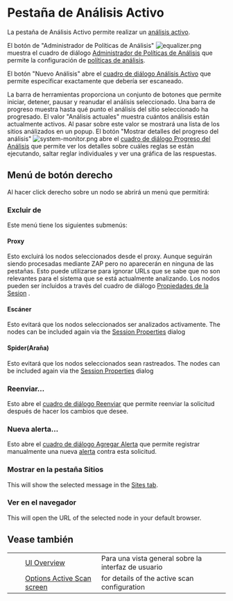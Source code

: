 # Pestaña de Análisis Activo #

La pestaña de Análisis Activo permite realizar un [análisis activo][an_lisis activo].

El botón de "Administrador de Políticas de Análisis" ![equalizer.png][] muestra el cuadro de diálogo [Administrador de Políticas de Análisis][Administrador de Pol_ticas de An_lisis] que permite la configuración de [políticas de análisis][pol_ticas de an_lisis].

El botón "Nuevo Análisis" abre el [cuadro de diálogo Análisis Activo][cuadro de di_logo An_lisis Activo] que permite especificar exactamente que debería ser escaneado.

La barra de herramientas proporciona un conjunto de botones que permite iniciar, detener, pausar y reanudar el análisis seleccionado.
Una barra de progreso muestra hasta qué punto el análisis del sitio seleccionado ha progresado.
El valor "Análisis actuales" muestra cuántos análisis están actualmente activos. Al pasar sobre este valor se mostrará una lista de los sitios análizados en un popup.
El botón "Mostrar detalles del progreso del análisis" ![system-monitor.png][] abre el [cuadro de diálogo Progreso del Análisis][cuadro de di_logo Progreso del An_lisis] que permite ver los detalles sobre cuáles reglas se están ejecutando, saltar reglar individuales y ver una gráfica de las respuestas.

## Menú de botón derecho ##

Al hacer click derecho sobre un nodo se abrirá un menú que permitirá:

### Excluir de ###

Este menú tiene los siguientes submenús:

#### Proxy ####

Esto excluirá los nodos seleccionados desde el proxy. Aunque seguirán siendo procesadas mediante ZAP pero no aparecerán en ninguna de las pestañas.
Esto puede utilizarse para ignorar URLs que se sabe que no son relevantes para el sistema que se está actualmente analizando.
Los nodos pueden ser incluidos a través del cuadro de diálogo [Propiedades de la Sesion][] .

#### Escáner ####

Esto evitará que los nodos seleccionados ser analizados activamente.
The nodes can be included again via the [Session Properties][Propiedades de la Sesion] dialog

#### Spider(Araña) ####

Esto evitará que los nodos seleccionados sean rastreados.
The nodes can be included again via the [Session Properties][Propiedades de la Sesion] dialog

### Reenviar... ###

Esto abre el [cuadro de diálogo Reenviar][cuadro de di_logo Reenviar] que permite reenviar la solicitud después de hacer los cambios que desee.

### Nueva alerta... ###

Esto abre el [cuadro de diálogo Agregar Alerta][cuadro de di_logo Agregar Alerta] que permite registrar manualmente una nueva [alerta][] contra esta solicitud.

### Mostrar en la pestaña Sitios ###

This will show the selected message in the [Sites tab][].

### Ver en el navegador ###

This will open the URL of the selected node in your default browser.

## Vease también ##

<table> 
 <tbody>
  <tr>
   <td>&nbsp;&nbsp;&nbsp;&nbsp;</td>
   <td> <a href="HelpUiOverview" rel="nofollow">UI Overview</a></td>
   <td>Para una vista general sobre la interfaz de usuario</td>
  </tr> 
  <tr>
   <td>&nbsp;&nbsp;&nbsp;&nbsp;</td>
   <td> <a href="HelpUiDialogsOptionsAscan" rel="nofollow">Options Active Scan screen</a></td>
   <td>for details of the active scan configuration</td>
  </tr> 
 </tbody>
</table>


[an_lisis activo]: HelpStartConceptsAscan
[equalizer.png]: https://github.com/zaproxy/zap-core-help/wiki/images/fugue/equalizer.png
[Administrador de Pol_ticas de An_lisis]: HelpUiDialogsScanpolicymgr
[pol_ticas de an_lisis]: HelpStartConceptsScanpolicy
[cuadro de di_logo An_lisis Activo]: HelpUiDialogsAdvascan
[system-monitor.png]: https://github.com/zaproxy/zap-core-help/wiki/images/fugue/system-monitor.png
[cuadro de di_logo Progreso del An_lisis]: HelpUiDialogsScanprogress
[Propiedades de la Sesion]: HelpUiDialogsSessionSessprop
[cuadro de di_logo Reenviar]: HelpUiDialogsResend
[cuadro de di_logo Agregar Alerta]: HelpUiDialogsAddalert
[alerta]: HelpStartConceptsAlerts
[Sites tab]: HelpUiTabsSites